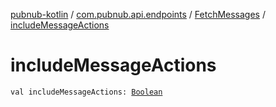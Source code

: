 [pubnub-kotlin](../../index.md) / [com.pubnub.api.endpoints](../index.md) / [FetchMessages](index.md) / [includeMessageActions](./include-message-actions.md)

# includeMessageActions

`val includeMessageActions: `[`Boolean`](https://kotlinlang.org/api/latest/jvm/stdlib/kotlin/-boolean/index.html)
